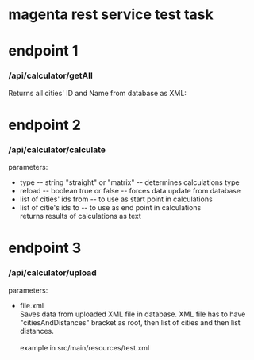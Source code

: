 # magenta rest service test task
# endpoint 1
### /api/calculator/getAll
Returns all cities' ID and Name from database as XML:
# endpoint 2
### /api/calculator/calculate
parameters:
* type -- string "straight" or "matrix" -- determines calculations type
* reload -- boolean true or false -- forces data update from database
* list of cities' ids from -- to use as start point in calculations
* list of citie's ids to -- to use as end point in calculations
<br> returns results of calculations as text</br>
# endpoint 3
### /api/calculator/upload
parameters:
* file.xml
<br> Saves data from uploaded XML file in database. XML file has to have "citiesAndDistances" bracket as root, then list of cities and then list distances.</br>
<br>example in src/main/resources/test.xml</br>
